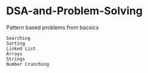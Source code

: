 # DSA-and-Problem-Solving


Pattern based problems from bacsics

```
Searching
Sorting
Linked List
Arrays
Strings
Number Crunching
```
